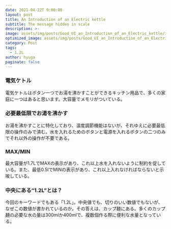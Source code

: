 ```yaml
---
date: 2021-04-22T 9:00:00
layout: post
title: An Introduction of an Electric kettle
subtitle: The message hidden in scale
description: >-
image: assets/img/posts/Good_UI_an_Introduction_of_an_Electric_kettle/image1.jpg
optimized_image: assets/img/posts/Good_UI_an_Introduction_of_an_Electric_kettle/image1_resized_thumbnail.jpg
category: Post
tags: 
  - 1.2L
author: hyuga
paginate: false
---
```


### 電気ケトル
電気ケトルはボタン一つでお湯を沸かすことができるキッチン用品で、多くの家庭に一つはあると思います。大容量でメモリがついている。

### 必要最低限でお湯を沸かす
お湯を沸かすことに特化しており、温度調節機能はないが、それゆえに必要最低限の操作のみで済む。水を入れるためのボタンと電源を入れるボタンの二つのみでそれ以外の操作が不要である。

### MAX/MIN
最大容量が1.7LでMAXの表示があり、これ以上水を入れないように制約を促している。また、最低0.5lでMINの表示があり、これ以上入れなければならないと示唆している。

### 中央にある“1.2L”とは？
 今回のキーワードでもある「1.2L」。中央値でも、切りのいい数値でもないが、なぜこの数値が書かれているのか。その答えは、カップ麺にある。多くのカップ麺の必要な水の量は300mlか400mlで、複数個作る際に便利な水量となっている。
